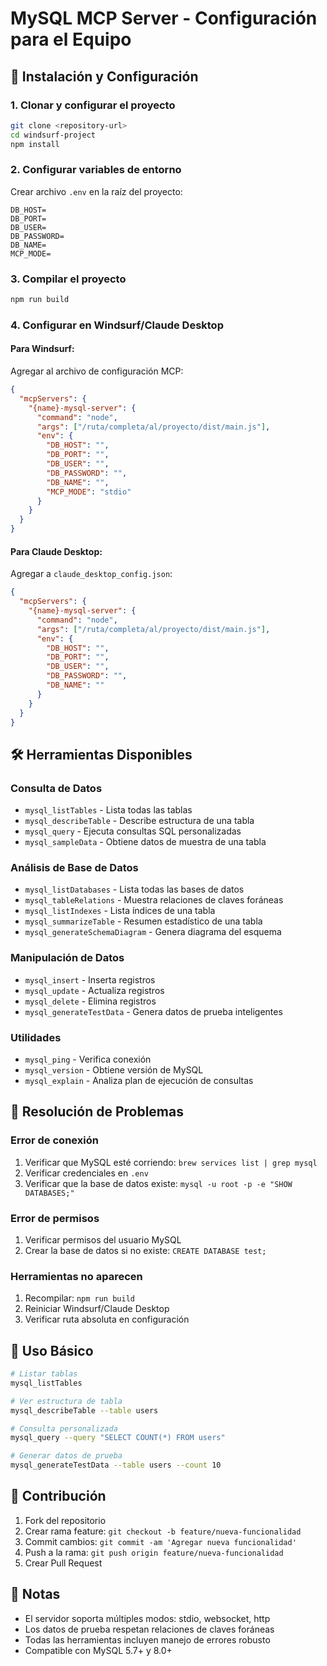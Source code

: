 # MySQL MCP Server - Configuración para el Equipo

## 🚀 Instalación y Configuración

### 1. Clonar y configurar el proyecto
```bash
git clone <repository-url>
cd windsurf-project
npm install
```

### 2. Configurar variables de entorno
Crear archivo `.env` en la raíz del proyecto:
```env
DB_HOST=
DB_PORT=
DB_USER=
DB_PASSWORD=
DB_NAME=
MCP_MODE=
```

### 3. Compilar el proyecto
```bash
npm run build
```

### 4. Configurar en Windsurf/Claude Desktop

#### Para Windsurf:
Agregar al archivo de configuración MCP:
```json
{
  "mcpServers": {
    "{name}-mysql-server": {
      "command": "node",
      "args": ["/ruta/completa/al/proyecto/dist/main.js"],
      "env": {
        "DB_HOST": "",
        "DB_PORT": "",
        "DB_USER": "",
        "DB_PASSWORD": "",
        "DB_NAME": "",
        "MCP_MODE": "stdio"
      }
    }
  }
}
```

#### Para Claude Desktop:
Agregar a `claude_desktop_config.json`:
```json
{
  "mcpServers": {
    "{name}-mysql-server": {
      "command": "node",
      "args": ["/ruta/completa/al/proyecto/dist/main.js"],
      "env": {
        "DB_HOST": "",
        "DB_PORT": "", 
        "DB_USER": "",
        "DB_PASSWORD": "",
        "DB_NAME": ""
      }
    }
  }
}
```

## 🛠️ Herramientas Disponibles

### Consulta de Datos
- `mysql_listTables` - Lista todas las tablas
- `mysql_describeTable` - Describe estructura de una tabla
- `mysql_query` - Ejecuta consultas SQL personalizadas
- `mysql_sampleData` - Obtiene datos de muestra de una tabla

### Análisis de Base de Datos
- `mysql_listDatabases` - Lista todas las bases de datos
- `mysql_tableRelations` - Muestra relaciones de claves foráneas
- `mysql_listIndexes` - Lista índices de una tabla
- `mysql_summarizeTable` - Resumen estadístico de una tabla
- `mysql_generateSchemaDiagram` - Genera diagrama del esquema

### Manipulación de Datos
- `mysql_insert` - Inserta registros
- `mysql_update` - Actualiza registros
- `mysql_delete` - Elimina registros
- `mysql_generateTestData` - Genera datos de prueba inteligentes

### Utilidades
- `mysql_ping` - Verifica conexión
- `mysql_version` - Obtiene versión de MySQL
- `mysql_explain` - Analiza plan de ejecución de consultas

## 🔧 Resolución de Problemas

### Error de conexión
1. Verificar que MySQL esté corriendo: `brew services list | grep mysql`
2. Verificar credenciales en `.env`
3. Verificar que la base de datos existe: `mysql -u root -p -e "SHOW DATABASES;"`

### Error de permisos
1. Verificar permisos del usuario MySQL
2. Crear la base de datos si no existe: `CREATE DATABASE test;`

### Herramientas no aparecen
1. Recompilar: `npm run build`
2. Reiniciar Windsurf/Claude Desktop
3. Verificar ruta absoluta en configuración

## 🚀 Uso Básico

```bash
# Listar tablas
mysql_listTables

# Ver estructura de tabla
mysql_describeTable --table users

# Consulta personalizada
mysql_query --query "SELECT COUNT(*) FROM users"

# Generar datos de prueba
mysql_generateTestData --table users --count 10
```

## 🤝 Contribución

1. Fork del repositorio
2. Crear rama feature: `git checkout -b feature/nueva-funcionalidad`
3. Commit cambios: `git commit -am 'Agregar nueva funcionalidad'`
4. Push a la rama: `git push origin feature/nueva-funcionalidad`
5. Crear Pull Request

## 📝 Notas

- El servidor soporta múltiples modos: stdio, websocket, http
- Los datos de prueba respetan relaciones de claves foráneas
- Todas las herramientas incluyen manejo de errores robusto
- Compatible con MySQL 5.7+ y 8.0+
